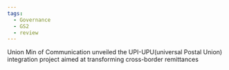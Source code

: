 ```yaml
---
tags:
  - Governance
  - GS2
  - review
---
```

Union Min of Communication unveiled the UPI-UPU(universal Postal Union) integration project aimed at transforming cross-border remittances

